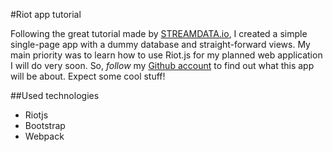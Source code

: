 #Riot app tutorial


Following the great tutorial made by [STREAMDATA.io](http://streamdata.io/blog/exploring-riot-js-part1/), I created a simple single-page app with a dummy database and straight-forward views. My main priority was to learn how to use
Riot.js for my planned web application I will do very soon. So, *follow* my [Github account](https://github.com/EugeneDesigner) to find out what this app will be about. Expect some cool stuff!


##Used technologies

* Riotjs
* Bootstrap
* Webpack

